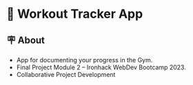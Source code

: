 # 📱 Workout Tracker App

## 🪧 About
* App for documenting your progress in the Gym. 
* Final Project Module 2 – Ironhack WebDev Bootcamp 2023.
* Collaborative Project Development
